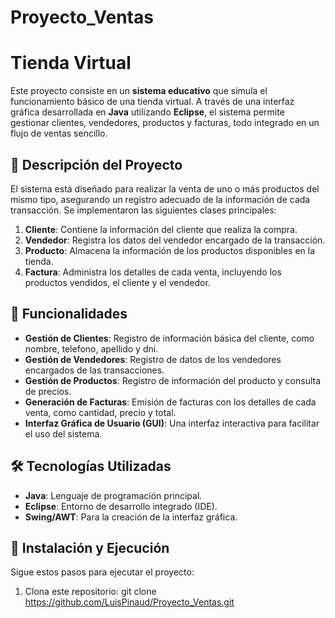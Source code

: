# Proyecto_Ventas
# Tienda Virtual

Este proyecto consiste en un **sistema educativo** que simula el funcionamiento básico de una tienda virtual. A través de una interfaz gráfica desarrollada en **Java** utilizando **Eclipse**, el sistema permite gestionar clientes, vendedores, productos y facturas, todo integrado en un flujo de ventas sencillo.

## 📝 Descripción del Proyecto

El sistema está diseñado para realizar la venta de uno o más productos del mismo tipo, asegurando un registro adecuado de la información de cada transacción. Se implementaron las siguientes clases principales:

1. **Cliente**: Contiene la información del cliente que realiza la compra.
2. **Vendedor**: Registra los datos del vendedor encargado de la transacción.
3. **Producto**: Almacena la información de los productos disponibles en la tienda.
4. **Factura**: Administra los detalles de cada venta, incluyendo los productos vendidos, el cliente y el vendedor.

## 🌟 Funcionalidades

- **Gestión de Clientes**: Registro de información básica del cliente, como nombre, telefono, apellido y dni.
- **Gestión de Vendedores**: Registro de datos de los vendedores encargados de las transacciones.
- **Gestión de Productos**: Registro de información del producto y consulta de precios.
- **Generación de Facturas**: Emisión de facturas con los detalles de cada venta, como cantidad, precio y total.
- **Interfaz Gráfica de Usuario (GUI)**: Una interfaz interactiva para facilitar el uso del sistema.

## 🛠️ Tecnologías Utilizadas

- **Java**: Lenguaje de programación principal.
- **Eclipse**: Entorno de desarrollo integrado (IDE).
- **Swing/AWT**: Para la creación de la interfaz gráfica.

## 🚀 Instalación y Ejecución

Sigue estos pasos para ejecutar el proyecto:

1. Clona este repositorio:
   git clone https://github.com/LuisPinaud/Proyecto_Ventas.git
